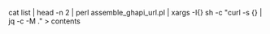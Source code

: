 cat list | head -n 2 | perl assemble_ghapi_url.pl | xargs -I{} sh -c "curl -s {} | jq -c -M ." > contents
